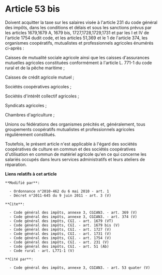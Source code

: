 # Article 53 bis

Doivent acquitter la taxe sur les salaires visée à l'article 231 du code général des impôts, dans les conditions et délais et
sous les sanctions prévus par les articles 1679,1679 A, 1679 bis, 1727,1728,1729,1731 et par les I et IV de l'article 1754
dudit code, et les articles 51,369 et le 1 de l'article 374, les organismes coopératifs, mutualistes et professionnels
agricoles énumérés ci-après : 

Caisses de mutualité sociale agricole ainsi que les caisses d'assurances mutuelles agricoles constituées conformément à
l'article L. 771-1 du code rural et de la pêche maritime ; 

Caisses de crédit agricole mutuel ; 

Sociétés coopératives agricoles ; 

Sociétés d'intérêt collectif agricoles ; 

Syndicats agricoles ; 

Chambres d'agriculture ; 

Unions ou fédérations des organismes précités et, généralement, tous groupements coopératifs mutualistes et professionnels
agricoles régulièrement constitués. 

Toutefois, le présent article n'est applicable à l'égard des sociétés coopératives de culture en commun et des sociétés
coopératives d'utilisation en commun de matériel agricole qu'en ce qui concerne les salariés occupés dans leurs services
administratifs et leurs ateliers de réparation.

**Liens relatifs à cet article**

	**Modifié par**:

	  - Ordonnance n°2010-462 du 6 mai 2010 - art. 1
	  - Décret n°2011-645 du 9 juin 2011 - art. 3 (V)

	**Cite**:

	  - Code général des impôts, annexe 3, CGIAN3. - art. 369 (V)
	  - Code général des impôts, annexe 3, CGIAN3. - art. 374 (V)
	  - Code général des impôts, CGI. - art. 1679 (VT)
	  - Code général des impôts, CGI. - art. 1679 bis (V)
	  - Code général des impôts, CGI. - art. 1727 (V)
	  - Code général des impôts, CGI. - art. 1731 (V)
	  - Code général des impôts, CGI. - art. 1754 (V)
	  - Code général des impôts, CGI. - art. 231 (V)
	  - Code général des impôts, CGI. - art. 51 (Ab)
	  - Code rural - art. L771-1 (V)

	**Cité par**:

	  - Code général des impôts, annexe 3, CGIAN3. - art. 53 quater (V)
